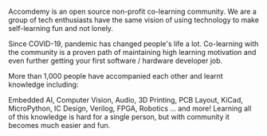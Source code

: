 Accomdemy is an open source non-profit co-learning community. We are a group of tech enthusiasts have the same vision of using technology to make self-learning fun and not lonely.

Since COVID-19, pandemic has changed people's life a lot. Co-learning with the community is a proven path of maintaining high learning motivation and even further getting your first software / hardware developer job.

More than 1,000 people have accompanied each other and learnt knowledge including:

Embedded AI, Computer Vision, Audio, 3D Printing, PCB Layout, KiCad, MicroPython, IC Design, Verilog, FPGA, Robotics ... and more! Learning all of this knowledge is hard for a single person, but with community it becomes much easier and fun.
